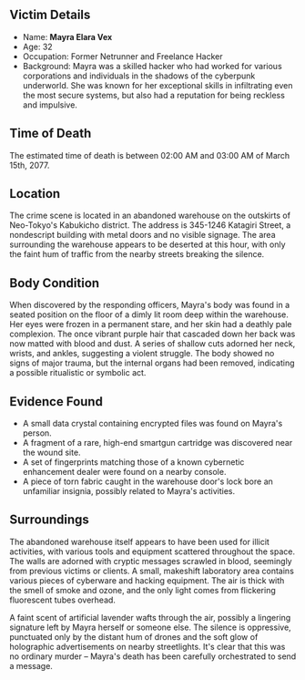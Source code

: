 ## Victim Details
- Name: **Mayra Elara Vex**
- Age: 32
- Occupation: Former Netrunner and Freelance Hacker
- Background: Mayra was a skilled hacker who had worked for various corporations and individuals in the shadows of the cyberpunk underworld. She was known for her exceptional skills in infiltrating even the most secure systems, but also had a reputation for being reckless and impulsive.

## Time of Death
The estimated time of death is between 02:00 AM and 03:00 AM of March 15th, 2077.

## Location
The crime scene is located in an abandoned warehouse on the outskirts of Neo-Tokyo's Kabukicho district. The address is 345-1246 Katagiri Street, a nondescript building with metal doors and no visible signage. The area surrounding the warehouse appears to be deserted at this hour, with only the faint hum of traffic from the nearby streets breaking the silence.

## Body Condition
When discovered by the responding officers, Mayra's body was found in a seated position on the floor of a dimly lit room deep within the warehouse. Her eyes were frozen in a permanent stare, and her skin had a deathly pale complexion. The once vibrant purple hair that cascaded down her back was now matted with blood and dust. A series of shallow cuts adorned her neck, wrists, and ankles, suggesting a violent struggle. The body showed no signs of major trauma, but the internal organs had been removed, indicating a possible ritualistic or symbolic act.

## Evidence Found
- A small data crystal containing encrypted files was found on Mayra's person.
- A fragment of a rare, high-end smartgun cartridge was discovered near the wound site.
- A set of fingerprints matching those of a known cybernetic enhancement dealer were found on a nearby console.
- A piece of torn fabric caught in the warehouse door's lock bore an unfamiliar insignia, possibly related to Mayra's activities.

## Surroundings
The abandoned warehouse itself appears to have been used for illicit activities, with various tools and equipment scattered throughout the space. The walls are adorned with cryptic messages scrawled in blood, seemingly from previous victims or clients. A small, makeshift laboratory area contains various pieces of cyberware and hacking equipment. The air is thick with the smell of smoke and ozone, and the only light comes from flickering fluorescent tubes overhead.

A faint scent of artificial lavender wafts through the air, possibly a lingering signature left by Mayra herself or someone else. The silence is oppressive, punctuated only by the distant hum of drones and the soft glow of holographic advertisements on nearby streetlights. It's clear that this was no ordinary murder – Mayra's death has been carefully orchestrated to send a message.